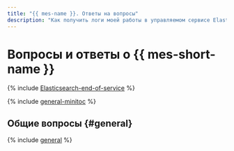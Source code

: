 ```yaml
---
title: "{{ mes-name }}. Ответы на вопросы"
description: "Как получить логи моей работы в управляемом сервисе Elasticsearch?  Ответы на этот и другие вопросы в данной статье."
---
```


# Вопросы и ответы о {{ mes-short-name }}

{% include [Elasticsearch-end-of-service](../../_includes/mdb/mes/note-end-of-service.md) %}

{% include [general-minitoc](../../_qa/managed-elasticsearch/minitoc/general.md) %}

## Общие вопросы {#general}

{% include [general](../../_qa/managed-elasticsearch/general.md) %}
